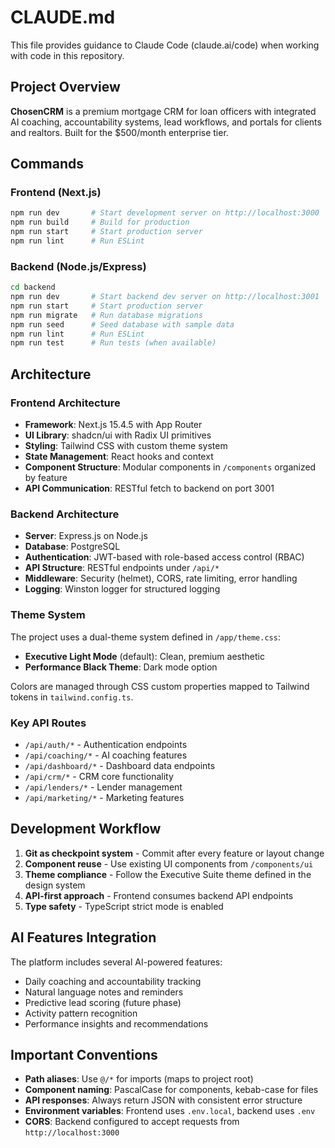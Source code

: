# CLAUDE.md

This file provides guidance to Claude Code (claude.ai/code) when working with code in this repository.

## Project Overview

**ChosenCRM** is a premium mortgage CRM for loan officers with integrated AI coaching, accountability systems, lead workflows, and portals for clients and realtors. Built for the $500/month enterprise tier.

## Commands

### Frontend (Next.js)
```bash
npm run dev       # Start development server on http://localhost:3000
npm run build     # Build for production
npm run start     # Start production server
npm run lint      # Run ESLint
```

### Backend (Node.js/Express)
```bash
cd backend
npm run dev       # Start backend dev server on http://localhost:3001
npm run start     # Start production server
npm run migrate   # Run database migrations
npm run seed      # Seed database with sample data
npm run lint      # Run ESLint
npm run test      # Run tests (when available)
```

## Architecture

### Frontend Architecture
- **Framework**: Next.js 15.4.5 with App Router
- **UI Library**: shadcn/ui with Radix UI primitives
- **Styling**: Tailwind CSS with custom theme system
- **State Management**: React hooks and context
- **Component Structure**: Modular components in `/components` organized by feature
- **API Communication**: RESTful fetch to backend on port 3001

### Backend Architecture
- **Server**: Express.js on Node.js
- **Database**: PostgreSQL
- **Authentication**: JWT-based with role-based access control (RBAC)
- **API Structure**: RESTful endpoints under `/api/*`
- **Middleware**: Security (helmet), CORS, rate limiting, error handling
- **Logging**: Winston logger for structured logging

### Theme System
The project uses a dual-theme system defined in `/app/theme.css`:
- **Executive Light Mode** (default): Clean, premium aesthetic
- **Performance Black Theme**: Dark mode option

Colors are managed through CSS custom properties mapped to Tailwind tokens in `tailwind.config.ts`.

### Key API Routes
- `/api/auth/*` - Authentication endpoints
- `/api/coaching/*` - AI coaching features
- `/api/dashboard/*` - Dashboard data endpoints
- `/api/crm/*` - CRM core functionality
- `/api/lenders/*` - Lender management
- `/api/marketing/*` - Marketing features

## Development Workflow

1. **Git as checkpoint system** - Commit after every feature or layout change
2. **Component reuse** - Use existing UI components from `/components/ui`
3. **Theme compliance** - Follow the Executive Suite theme defined in the design system
4. **API-first approach** - Frontend consumes backend API endpoints
5. **Type safety** - TypeScript strict mode is enabled

## AI Features Integration

The platform includes several AI-powered features:
- Daily coaching and accountability tracking
- Natural language notes and reminders
- Predictive lead scoring (future phase)
- Activity pattern recognition
- Performance insights and recommendations

## Important Conventions

- **Path aliases**: Use `@/*` for imports (maps to project root)
- **Component naming**: PascalCase for components, kebab-case for files
- **API responses**: Always return JSON with consistent error structure
- **Environment variables**: Frontend uses `.env.local`, backend uses `.env`
- **CORS**: Backend configured to accept requests from `http://localhost:3000`